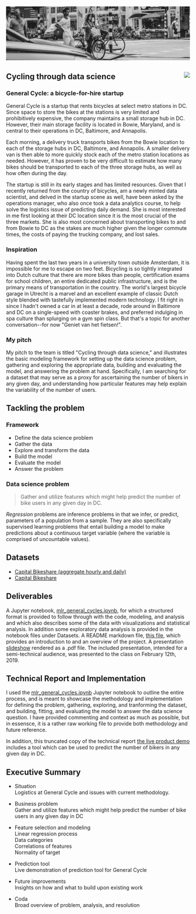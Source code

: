 ![](./images/bike1.jpg)

## Cycling through data science &nbsp; <img src="../master/images/bicycle32.png" style="float:right">

### General Cycle: a bicycle-for-hire startup
General Cycle is a startup that rents bicycles at select metro stations in DC. Since space to store the bikes at the stations is very limited and prohibitively expensive, the company maintains a small storage hub in DC. However, their main storage facility is located in Bowie, Maryland, and is central to their operations in DC, Baltimore, and Annapolis.

Each morning, a delivery truck transports bikes from the Bowie location to each of the storage hubs in DC, Baltimore, and Annapolis. A smaller delivery van is then able to more quickly stock each of the metro station locations as needed. However, it has proven to be very difficult to estimate how many bikes should be transported to each of the three storage hubs, as well as how often during the day.  

The startup is still in its early stages and has limited resources. Given that I recently returned from the country of bicycles, am a newly minted data scientist, and delved in the startup scene as well, have been asked by the operations manager, who also once took a data analytics course, to help solve the logistics issue of predicting daily demand. She is most interested in me first looking at their DC location since it is the most crucial of the three markets. She is also most concerned about transporting bikes to and from Bowie to DC as the stakes are much higher given the longer commute times, the costs of paying the trucking company, and lost sales.

### Inspiration
Having spent the last two years in a university town outside Amsterdam, it is impossible for me to escape on two feet. Bicycling is so tightly integrated into Dutch culture that there are more bikes than people, certification exams for school children, an entire dedicated public infrastructure, and is the primary means of transportation in the country. The world's largest bicycle garage in Utrecht is a marvel and an excellent example of classic Dutch style blended with tastefully implemented modern technology. I fit right in since I hadn't owned a car in at least a decade, rode around in Baltimore and DC on a single-speed with coaster brakes, and preferred indulging in spa culture than splurging on a gym spin class. But that's a topic for another conversation--for now "Geniet van het fietsen!".

### My pitch
My pitch to the team is titled "Cycling through data science," and illustrates the basic modeling framework for setting up the data science problem, gathering and exploring the appropriate data, building and evaluating the model, and answering the problem at hand. Specifically, I am searching for a dataset that may serve as a proxy for ascertaining the number of bikers in any given day, and understanding how particular features may help explain the variability of the number of users.


## Tackling the problem

### Framework
- Define the data science problem
- Gather the data
- Explore and transform the data
- Build the model
- Evaluate the model
- Answer the problem

### Data science problem
> Gather and utilize features which might help predict the number of bike users in any given day in DC.

*Regression* problems are inference problems in that we infer, or predict, parameters of a population from a sample. They are also specifically supervised learning problems that entail building a model to make predictions about a continuous target variable (where the variable is comprised of uncountable values).


## Datasets 
- [Capital Bikeshare (aggregate hourly and daily)](./code/eda_capital_bikeshare_historic.ipynb)
- [Capital Bikeshare](./code/eda_capital_bikeshare.ipynb)

## Deliverables
A Jupyter notebook, [mlr_general_cycles.ipynb](./code/mlr_general_cycles.ipynb), for which a structured format is provided to follow through with the code, modeling, and analysis and which also describes some of the data with visualizations and statistical analysis. In addition some exploratory data analysis is provided in the notebook files under Datasets.
A README markdown file, [this file](./README.md), which provides an introduction to and an overview of the project.
A presentation [slideshow](./slides/capstone_bike.pdf) rendered as a .pdf file. The included presentation, intended for a semi-technical audience, was presented to the class on February 12th, 2019.

## Technical Report and Implementation
I used the [mlr_general_cycles.ipynb](./code/mlr_general_cycles.ipynb) Jupyter notebook to outline the entire process, and is meant to showcase the methodology and implementation for defining the problem, gathering, exploring, and tranforming the dataset, and building, fitting, and evaluating the model to answer the data science question. I have provided commenting and context as much as possible, but in essensce, it is a rather raw working file to provide both methodology and future reference.

In addition, this truncated copy of the technical report [the live product demo](./code/mlr_general_cycles_demo.ipynb) includes a tool which can be used to predict the number of bikers in any given day in DC.

## Executive Summary

- Situation  
  Logistics at General Cycle and issues with current methodology.
  
- Business problem  
  Gather and utilize features which might help predict the number of bike users in any given day in DC

- Feature selection and modeling  
  Linear regression process  
  Data categories  
  Correlations of features  
  Normality of target  

- Prediction tool  
  Live demonstration of prediction tool for General Cycle  
  
- Future improvements  
  Insights on how and what to build upon existing work  

- Coda  
  Broad overview of problem, analysis, and resolution  

